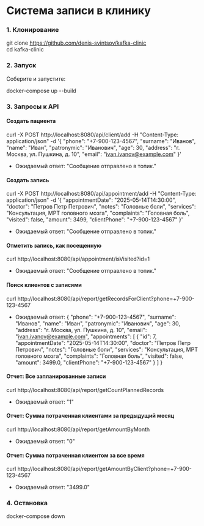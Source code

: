 # Система записи в клинику

### 1. Клонирование

git clone https://github.com/denis-svintsov/kafka-clinic  
cd kafka-clinic

### 2. Запуск

Соберите и запустите:

docker-compose up --build

### 3. Запросы к API

#### Создать пациента

curl -X POST http://localhost:8080/api/client/add -H "Content-Type: application/json" -d '{
"phone": "+7-900-123-4567",
"surname": "Иванов",
"name": "Иван",
"patronymic": "Иванович",
"age": 30,
"address": "г. Москва, ул. Пушкина, д. 10",
"email": "ivan.ivanov@example.com"
}'

- Ожидаемый ответ:
"Сообщение отправлено в топик."

#### Создать запись

curl -X POST http://localhost:8080/api/appointment/add -H "Content-Type: application/json" -d '{
  "appointmentDate": "2025-05-14T14:30:00",
  "doctor": "Петров Петр Петрович",
  "notes": "Головные боли",
  "services": "Консультация, МРТ головного мозга",
  "complaints": "Головная боль",
  "visited": false,
  "amount": 3499,
  "clientPhone": "+7-900-123-4567"
}'

- Ожидаемый ответ:
"Сообщение отправлено в топик."

#### Отметить запись, как посещенную

curl http://localhost:8080/api/appointment/isVisited?id=1

- Ожидаемый ответ:
"Сообщение отправлено в топик."


#### Поиск клиентов с записями

curl http://localhost:8080/api/report/getRecordsForClient?phone=+7-900-123-4567


- Ожидаемый ответ:
{
    "phone": "+7-900-123-4567",
    "surname": "Иванов",
    "name": "Иван",
    "patronymic": "Иванович",
    "age": 30,
    "address": "г. Москва, ул. Пушкина, д. 10",
    "email": "ivan.ivanov@example.com",
    "appointments": [
        {
            "id": 7,
            "appointmentDate": "2025-05-14T14:30:00",
            "doctor": "Петров Петр Петрович",
            "notes": "Головные боли",
            "services": "Консультация, МРТ головного мозга",
            "complaints": "Головная боль",
            "visited": false,
            "amount": 3499.0,
            "clientPhone": "+7-900-123-4567"
        }
    ]
}


#### Отчет: Все запланированные записи

curl http://localhost:8080/api/report/getCountPlannedRecords


- Ожидаемый ответ:
"1"


#### Отчет: Сумма потраченная клиентами за предыдущий месяц


curl http://localhost:8080/api/report/getAmountByMonth


- Ожидаемый ответ:
"0"


#### Отчет: Сумма потраченная клиентом за все время

curl http://localhost:8080/api/report/getAmountByClient?phone=+7-900-123-4567

- Ожидаемый ответ:
"3499.0"


### 4. Остановка

docker-compose down
